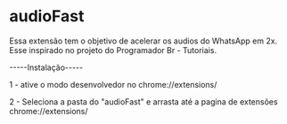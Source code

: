 # audioFast
 Essa extensão tem o objetivo de acelerar os audios do WhatsApp em 2x. 
 Esse inspirado no projeto do Programador Br - Tutoriais.

 -----Instalação-----
 
 1 - ative o modo desenvolvedor no chrome://extensions/
 
 2 - Seleciona a pasta do "audioFast" e arrasta até a pagina de extensões chrome://extensions/
